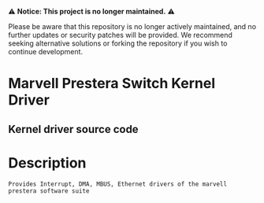 ⚠️ **Notice: This project is no longer maintained.** ⚠️

Please be aware that this repository is no longer actively maintained, and no further updates or security patches will be provided. 
We recommend seeking alternative solutions or forking the repository if you wish to continue development.


# Marvell Prestera Switch Kernel Driver

## Kernel driver source code

# Description
    Provides Interrupt, DMA, MBUS, Ethernet drivers of the marvell
    prestera software suite


